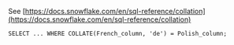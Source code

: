 See [https://docs.snowflake.com/en/sql-reference/collation](https://docs.snowflake.com/en/sql-reference/collation)
```
SELECT ... WHERE COLLATE(French_column, 'de') = Polish_column;
```
